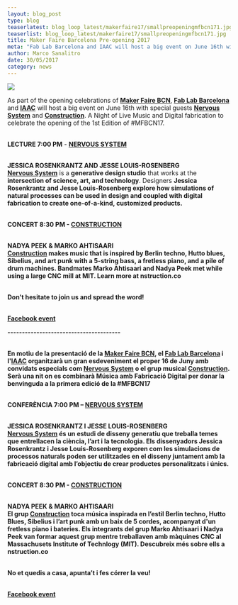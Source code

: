 ```yaml
---
layout: blog_post
type: blog
teaserlatest: blog_loop_latest/makerfaire17/smallpreopeningmfbcn171.jpg
teaserlist: blog_loop_latest/makerfaire17/smallpreopeningmfbcn171.jpg
title: Maker Faire Barcelona Pre-opening 2017
meta: "Fab Lab Barcelona and IAAC will host a big event on June 16th with special guests Nervous System and Construction. A Night of Live Music and Digital fabrication to celebrate the opening of the 1st Edition of Maker Faire BCN."
author: Marco Sanalitro
date: 30/05/2017 
category: news
---
```

<img src= "http://www.fablabbcn.org/img/blog/blog_loop_latest/makerfaire17/preopeningmfbcn171.jpg" align="middle"> 
<br>

As part of the opening celebrations of <strong><a href="http://barcelona.makerfaire.com/">Maker Faire BCN</a></strong>, <strong><a href="https://fablabbcn.org/index.html">Fab Lab Barcelona</a></strong> and <strong><a href="https://iaac.net/">IAAC</a></strong>  will host a big event on June 16th with special guests <strong><a href="http://n-e-r-v-o-u-s.com/">Nervous System</a></strong> and <strong><a href="http://nstruction.co/">Construction</a></strong>. A Night of Live Music and Digital fabrication to celebrate the opening of the 1st Edition of #MFBCN17.<br><br>

<strong>LECTURE 7:00 PM</strong> - <strong><a href="http://n-e-r-v-o-u-s.com/">NERVOUS SYSTEM</a></strong> <br><br>

<strong>JESSICA ROSENKRANTZ AND JESSE LOUIS-ROSENBERG</strong> <br>
<strong><a href="http://n-e-r-v-o-u-s.com/">Nervous System</a></strong> is a <strong>generative design studio</strong> that works at the <strong>intersection of science, art, and technology</strong>. Designers <strong>Jessica Rosenkrantz and <strong>Jesse Louis-Rosenberg</strong> explore how simulations of natural processes can be used in design and coupled with digital fabrication to create one-of-a-kind, customized products.<br><br>

<strong>CONCERT 8:30 PM</strong> - <strong><a href="http://nstruction.co/">CONSTRUCTION</a></strong> <br><br>

<strong>NADYA PEEK & MARKO AHTISAARI</strong><br>
<strong><a href="http://nstruction.co/">Construction</a></strong> makes music that is inspired by Berlin techno, Hutto blues, Sibelius, and art punk with a 5-string bass, a fretless piano, and a pile of drum machines. <strong>Bandmates Marko Ahtisaari</strong> and <strong>Nadya Peek</strong> met while using a large CNC mill at MIT. Learn more at nstruction.co<br><br>

Don't hesitate to join us and spread the word!<br><br>

<strong><a href="https://www.facebook.com/events/305458476543365/?active_tab=about">Facebook event</a></strong>

---------------------------------------<br><br>

En motiu de la presentació de la <strong><a href="http://barcelona.makerfaire.com/">Maker Faire BCN</a></strong>, el <strong><a href="https://fablabbcn.org/index.html">Fab Lab Barcelona</a></strong> i l'<strong><a href="https://iaac.net/">IAAC</a></strong> organitzarà un gran esdeveniment el proper 16 de Juny amb convidats especials com <strong><a href="http://n-e-r-v-o-u-s.com/">Nervous System</a></strong> o el grup musical <strong><a href="http://nstruction.co/">Construction</a></strong>. Serà una nit on es combinarà Música amb Fabricació Digital per donar la benvinguda a la primera edició de la #MFBCN17<br><br>

<strong>CONFERÈNCIA 7:00 PM</strong> – <strong><a href="http://n-e-r-v-o-u-s.com/">NERVOUS SYSTEM</a></strong><br><br>

<strong>JESSICA ROSENKRANTZ I JESSE LOUIS-ROSENBERG</strong> <br>
<strong><a href="http://n-e-r-v-o-u-s.com/">Nervous System</a></strong> és un <strong>estudi de disseny generatiu</strong> que treballa temes que <strong>entrellacen la ciència, l’art i la tecnologia</strong>. Els dissenyadors <strong>Jessica Rosenkrantz</strong> i <strong>Jesse Louis-Rosenberg</strong> exporen com les simulacions de processos naturals poden ser utilitzades en el disseny juntament amb la fabricació digital amb l’objectiu de crear productes personalitzats i únics. <br><br>

<strong>CONCERT 8:30 PM</strong> - <strong><a href="http://nstruction.co/">CONSTRUCTION</a></strong> <br><br>

<strong>NADYA PEEK & MARKO AHTISAARI</strong><br>
El grup <strong><a href="http://nstruction.co/">Construction</a></strong> toca música inspirada en l’estil Berlin techno, Hutto Blues, Sibelius i l’art punk amb un baix de 5 cordes, acompanyat d'un fretless piano i bateries. Els integrants del grup <strong>Marko Ahtisaari</strong> i <strong>Nadya Peek</strong> van formar aquest grup mentre treballaven amb màquines CNC al <strong>Massachusets Institute of Technlogy (MIT). Descubreix més sobre ells a nstruction.co<br><br>

No et quedis a casa, apunta’t i fes córrer la veu! <br><br>

<strong><a href="https://www.facebook.com/events/305458476543365/?active_tab=about">Facebook event</a></strong>






